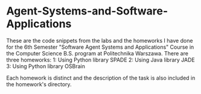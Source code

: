 # Agent-Systems-and-Software-Applications

These are the code snippets from the labs and the homeworks I have done for the 6th Semester "Software Agent Systems and Applications" Course in the Computer Science B.S. program at Politechnika Warszawa. There are three homeworks: 
1: Using Python library SPADE
2: Using Java library JADE
3: Using Python library OSBrain

Each homework is distinct and the description of the task is also included in the homework's directory.
